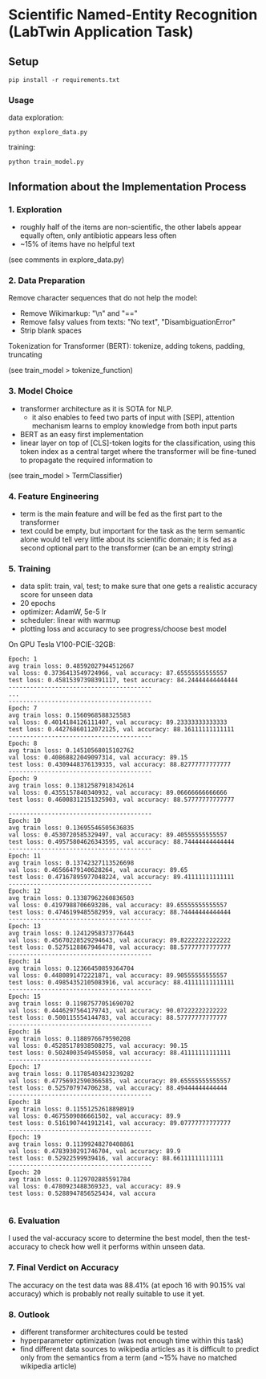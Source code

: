 # Scientific Named-Entity Recognition (LabTwin Application Task)

## Setup

```
pip install -r requirements.txt
```

### Usage

data exploration:
```
python explore_data.py
```

training:
```
python train_model.py
```

## Information about the Implementation Process

### 1. Exploration
- roughly half of the items are non-scientific, the other labels appear equally often, only antibiotic appears less often
- ~15% of items have no helpful text

(see comments in explore_data.py)

### 2. Data Preparation
Remove character sequences that do not help the model:
- Remove Wikimarkup: "\n" and "=="
- Remove falsy values from texts: "No text", "DisambiguationError"
- Strip blank spaces

Tokenization for Transformer (BERT): tokenize, adding tokens, padding, truncating

(see train_model > tokenize_function)

### 3. Model Choice
- transformer architecture as it is SOTA for NLP.
    - it also enables to feed two parts of input with [SEP],
    attention mechanism learns to employ knowledge from both input parts
- BERT as an easy first implementation 
- linear layer on top of [CLS]-token logits for the classification, using this token index as a central target where the transformer will be fine-tuned to propagate the required information to

(see train_model > TermClassifier)
### 4. Feature Engineering
- term is the main feature and will be fed as the first part to the transformer
- text could be empty, but important for the task as the term semantic alone would tell very little about its scientific domain; it is fed as a second optional part to the transformer (can be an empty string)

### 5. Training
- data split: train, val, test; to make sure that one gets a realistic accuracy score for unseen data
- 20 epochs
- optimizer: AdamW, 5e-5 lr
- scheduler: linear with warmup
- plotting loss and accuracy to see progress/choose best model

On GPU Tesla V100-PCIE-32GB:
```
Epoch: 1
avg train loss: 0.48592027944512667
val loss: 0.3736413549724966, val accuracy: 87.65555555555557
test loss: 0.45815397398391117, test accuracy: 84.24444444444444
----------------------------------------
...
----------------------------------------
Epoch: 7
avg train loss: 0.1560968588325583
val loss: 0.4014184126111407, val accuracy: 89.23333333333333
test loss: 0.44276860112072125, val accuracy: 88.16111111111111
----------------------------------------
Epoch: 8
avg train loss: 0.14510568015102762
val loss: 0.40868822049097314, val accuracy: 89.15
test loss: 0.4309448376139335, val accuracy: 88.82777777777777
----------------------------------------
Epoch: 9
avg train loss: 0.13812587918342614
val loss: 0.4355157840340932, val accuracy: 89.06666666666666
test loss: 0.46008312151325903, val accuracy: 88.57777777777777

----------------------------------------
Epoch: 10
avg train loss: 0.13695546505636835
val loss: 0.4530720585329497, val accuracy: 89.40555555555557
test loss: 0.49575804626343595, val accuracy: 88.74444444444444
----------------------------------------
Epoch: 11
avg train loss: 0.13742327113526698
val loss: 0.46566479140628264, val accuracy: 89.65
test loss: 0.47167895977048224, val accuracy: 89.41111111111111
----------------------------------------
Epoch: 12
avg train loss: 0.13387962260836503
val loss: 0.4197988706693286, val accuracy: 89.65555555555557
test loss: 0.4746199485582959, val accuracy: 88.74444444444444
----------------------------------------
Epoch: 13
avg train loss: 0.12412958373776443
val loss: 0.45670228529294643, val accuracy: 89.82222222222222
test loss: 0.5275128867946478, val accuracy: 88.57777777777777
----------------------------------------
Epoch: 14
avg train loss: 0.12366450859364704
val loss: 0.4480891472221871, val accuracy: 89.90555555555557
test loss: 0.49854352105083916, val accuracy: 88.41111111111111
----------------------------------------
Epoch: 15
avg train loss: 0.11987577051690702
val loss: 0.4446297564179743, val accuracy: 90.07222222222222
test loss: 0.500115554144783, val accuracy: 88.57777777777777
----------------------------------------
Epoch: 16
avg train loss: 0.1188976679590208
val loss: 0.45285178938508275, val accuracy: 90.15
test loss: 0.5024003549455058, val accuracy: 88.41111111111111
----------------------------------------
Epoch: 17
avg train loss: 0.11785403423239282
val loss: 0.47756932590366585, val accuracy: 89.65555555555557
test loss: 0.525707974706238, val accuracy: 88.49444444444444
----------------------------------------
Epoch: 18
avg train loss: 0.11551252618898919
val loss: 0.4675509086661502, val accuracy: 89.9
test loss: 0.5161907441912141, val accuracy: 89.07777777777777
----------------------------------------
Epoch: 19
avg train loss: 0.11399248270408861
val loss: 0.4783930291746704, val accuracy: 89.9
test loss: 0.52922599939416, val accuracy: 88.66111111111111
----------------------------------------
Epoch: 20
avg train loss: 0.1129702885591784
val loss: 0.4780923488369323, val accuracy: 89.9
test loss: 0.5288947856525434, val accura


```

### 6. Evaluation
I used the val-accuracy score to determine the best model, 
then the test-accuracy to check how well it performs within unseen data.

### 7. Final Verdict on Accuracy
The accuracy on the test data was 88.41% (at epoch 16 with 90.15% val accuracy)
which is probably not really suitable to use it yet.

### 8. Outlook
- different transformer architectures could be tested
- hyperparameter optimization (was not enough time within this task)
- find different data sources to wikipedia articles as it is difficult to predict only from the semantics from a term (and ~15% have no matched wikipedia article)